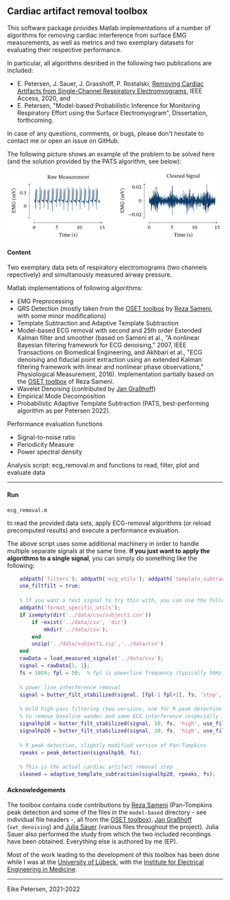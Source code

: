 ## Cardiac artifact removal toolbox

This software package provides Matlab implementations of a number of algorithms for removing cardiac interference from surface EMG measurements, as well as metrics and two exemplary datasets for evaluating their respective performance.

In particular, all algorithms desribed in the following two publications are included:
- E. Petersen, J. Sauer, J. Grasshoff, P. Rostalski, [Removing Cardiac Artifacts from Single-Channel Respiratory Electromyograms](https://ieeexplore.ieee.org/document/8988257), IEEE Access, 2020, and
- E. Petersen, "Model-based Probabilistic Inference for Monitoring Respiratory Effort using the Surface Electromyogram", Dissertation, forthcoming.

In case of any questions, comments, or bugs, please don't hesitate to contact me or open an issue on GitHub.

The following picture shows an example of the problem to be solved here (and the solution provided by the PATS algorithm, see below):

![An example plot.](titlepic.png)

#### Content
Two exemplary data sets of respiratory electromograms (two channels repectively) and simultanously measured airway pressure.
	
Matlab implementations of following algorithms:
- EMG Preprocessing
- QRS Detection (mostly taken from the [OSET toolbox](https://gitlab.com/rsameni/OSET) by [Reza Sameni](https://sameni.info/), with some minor modifications)
- Template Subtraction and Adaptive Template Subtraction
- Model-based ECG removal with second and 25th order Extended Kalman filter and smoother (based on Sameni et al., "A nonlinear Bayesian filtering framework for ECG denoising," 2007, IEEE Transactions on Biomedical Engineering, and Akhbari et al., "ECG denoising and fiducial point extraction using an extended Kalman filtering framework with linear and nonlinear phase observations," Physiological Measurement, 2016). Implementation partially based on the [OSET toolbox](https://gitlab.com/rsameni/OSET) of Reza Sameni.
- Wavelet Denoising (contributed by [Jan Graßhoff](https://www.ime.uni-luebeck.de/institute/staff/jan-grasshoff.html))
- Empirical Mode Decomposition
- Probabilistic Adaptive Template Subtraction (PATS, best-performing algorithm as per Petersen 2022).
		
Performance evaluation functions
- Signal-to-noise ratio
- Periodicity Measure
- Power spectral density
	
Analysis script: ecg_removal.m and functions to read, filter, plot and evaluate data

---

#### Run

    ecg_removal.m   
    
to read the provided data sets, apply ECG-removal algorithms (or reload precomputed results) and execute a performance evaluation.

The above script uses some additional machinery in order to handle multiple separate signals at the same time.
**If you just want to apply the algorithms to a single signal**, you can simply do something like the following:
```MATLAB
    addpath('filters'); addpath('ecg_utils'); addpath('template_subtraction');
    use_filtfilt = true;

    % If you want a test signal to try this with, you can use the following; otherwise replace by your data
    addpath('format_specific_utils');
    if isempty(dir('../data/csv/subject1.csv'))
        if ~exist('../data/csv', 'dir')
            mkdir('../data/csv');
        end
        unzip('../data/subject1.zip','../data/csv')
    end
    rawData = load_measured_signals('../data/csv');
    signal = rawData{1, 1};
    fs = 1024; fpl = 50;  % fpl is powerline frequency (typically 50Hz or 60Hz)

    % power line interference removal
    signal = butter_filt_stabilized(signal, [fpl-1 fpl+1], fs, 'stop', use_filtfilt, 2);

    % mild high-pass filtering (two versions, one for R peak detection and one for cardiac artifact removal) 
    % to remove baseline wander and some ECG interference (especially in the 20Hz version)
    signalhp10 = butter_filt_stabilized(signal, 10, fs, 'high', use_filtfilt, 6);
    signalhp20 = butter_filt_stabilized(signal, 20, fs, 'high', use_filtfilt, 6);

    % R peak detection, slightly modified version of Pan-Tompkins
    rpeaks = peak_detection(signalhp10, fs);

    % This is the actual cardiac artifact removal step
    cleaned = adaptive_template_subtraction(signalhp20, rpeaks, fs);
```


#### Acknowledgements
The toolbox contains code contributions by [Reza Sameni](https://sameni.info/) (Pan-Tompkins peak detection and some of the files in the `model-based` directory - see individual file headers -, all from the [OSET toolbox](https://gitlab.com/rsameni/OSET)), [Jan Graßhoff](https://www.ime.uni-luebeck.de/institute/staff/jan-grasshoff.html) (`swt_denoising`) and [Julia Sauer](https://www.ime.uni-luebeck.de/institute/staff/julia-sauer.html) (various files throughout the project).
Julia Sauer also performed the study from which the two included recordings have been obtained.
Everything else is authored by me (EP).

Most of the work leading to the development of this toolbox has been done while I was at the [University of Lübeck](https://www.uni-luebeck.de/en/university/university.html), with the [Institute for Electrical Engineering in Medicine](https://www.ime.uni-luebeck.de/institute.html).

--- 

Eike Petersen, 2021-2022
